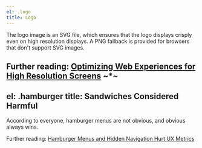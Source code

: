 ```yaml
---
el: .logo
title: Logo
---
```

The logo image is an SVG file, which ensures that the logo displays crisply even on high resolution displays. A PNG fallback is provided for browsers that don't support SVG images.

Further reading: [Optimizing Web Experiences for High Resolution Screens](http://bradfrostweb.com/blog/mobile/hi-res-optimization/)
~*~
---
el: .hamburger
title: Sandwiches Considered Harmful
---
According to everyone, hamburger menus are not obvious, and obvious always wins.

Further reading: [Hamburger Menus and Hidden Navigation Hurt UX Metrics](https://www.nngroup.com/articles/hamburger-menus/)
